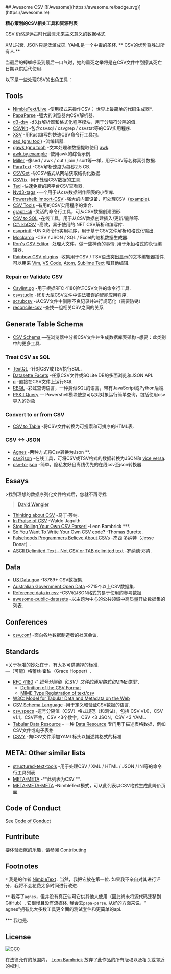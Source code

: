 <div class="github-widget" data-repo="secretGeek/awesomeCSV"></div>
<script async src="https://pagead2.googlesyndication.com/pagead/js/adsbygoogle.js"></script><ins class="adsbygoogle" style="display:block" data-ad-client="ca-pub-6890694312814945" data-ad-slot="5473692530" data-ad-format="auto"  data-full-width-responsive="true"></ins><script>(adsbygoogle = window.adsbygoogle || []).push({});</script>
## Awesome CSV [![Awesome](https://awesome.re/badge.svg)](https://awesome.re)

**精心策划的CSV相关工具和资源列表**

[CSV](https://en.wikipedia.org/wiki/Comma-separated_values) 仍然是远古时代最具未来主义意义的数据格式.

 XML兴衰.  JSON只是泛滥成灾.  YAML是一个中毒的圣杯.  ** CSV的优势将胜过所有人.**

当最后的蟑螂呼吸到最后一口气时，她的垂死之举将是在CSV文件中刮擦其死亡日期以供后代使用.






以下是一些处理CSV的出色工具：

## Tools

- [NimbleText/Live](https://NimbleText.com/Live)  -使用模式来操作CSV；  世界上最简单的代码生成器*.
- [PapaParse](https://www.papaparse.com) -强大的浏览器内CSV解析器.
- [d3-dsv](https://github.com/d3/d3-dsv) -d3.js解析器和格式化程序模块，用于分隔符分隔的值.
- [CSVKit](http://csvkit.readthedocs.org/en/0.7.3/) -包含csvsql / csvgrep / csvstat等的CSV实用程序.
- [XSV](https://github.com/BurntSushi/xsv) -用Rust编写的快速CSV命令行工具包.
- [sed (gnu tool)](https://www.gnu.org/software/sed/manual/sed.html) -流编辑器.
- [gawk (gnu tool)](https://www.gnu.org/software/gawk/manual/gawk.html) -文本处理和数据提取使用 [awk](http://pubs.opengroup.org/onlinepubs/009695399/utilities/awk.html).
- [awk by example](https://github.com/learnbyexample/Command-line-text-processing/blob/master/gnu_awk.md#default-field-separation) -使用awk的综合示例.
- [Miller](http://johnkerl.org/miller/doc/) -像sed / awk / cut / join / sort等一样，用于CSV等名称索引数据.
- [ParaText](https://github.com/wiseio/paratext) -CSV解析速度为每秒2.5 GB.
- [CSVGet](http://github.com/fizx/csvget/tree/master) -以CSV格式从网站获取结构化数据.
- [CSVfix](https://code.google.com/p/csvfix/) -用于处理CSV数据的工具.
- [Tad](https://www.tadviewer.com) -快速免费的跨平台CSV查看器.
- [Nvd3-tags](http://blog.tryolabs.com/2015/02/27/nvd3-tags-a-tiny-library-for-making-charts-from-csv-data/) -一个用于从csv数据制作图表的小型库.
- [Powershell: Import-CSV](https://docs.microsoft.com/en-us/powershell/module/microsoft.powershell.utility/import-csv) -强大的内置设备，可处理CSV（[example](https://gist.github.com/dfinke/786ba9edae1b0265ada10b36a7a11ba9)).
- [CSV Tools](https://onlinecsvtools.com/) -有用的CSV实用程序的集合.
- [graph-cli](https://github.com/mcastorina/graph-cli) -灵活的命令行工具，可从CSV数据创建图形.
- [CSV to SQL](http://www.convertcsv.com/csv-to-sql.htm) -在线工具，用于从CSV数据创建插入/更新/删除等.
- [C#: kbCSV](https://github.com/kentcb/KBCsv/blob/master/README.md) -高效，易于使用的.NET CSV解析和编写库.
- [csvprintf](https://github.com/archiecobbs/csvprintf) -UNIX命令行实用程序，用于基于CSV文件解析和格式化输出.
- [Mockaroo](https://www.mockaroo.com/) -CSV / JSON / SQL / Excel的随机数据生成器.
- [Ron's CSV Editor](https://www.ronsplace.eu/products/ronseditor)  -处理大文件，做一些神奇的事情.  用于永恒格式的永恒编辑器.
- [Rainbow CSV plugins](https://github.com/mechatroner/rainbow_csv#rainbow-csv-in-other-editors)  -收集用于CSV / TSV语法突出显示的文本编辑器插件.  可以用来 [Vim](https://github.com/mechatroner/rainbow_csv), [VS Code](https://marketplace.visualstudio.com/items?itemName=mechatroner.rainbow-csv), [Atom](https://atom.io/packages/rainbow-csv), [Sublime Text](https://packagecontrol.io/packages/rainbow_csv) 和其他编辑.

### Repair or Validate CSV

- [Csvlint.go](https://github.com/Clever/csvlint) -用于根据RFC 4180验证CSV文件的命令行工具.
- [csvstudio](http://www.csvstudio.com/) -修复大型CSV文件中语法错误的智能应用程序.
- [scrubcsv](https://github.com/faradayio/scrubcsv) -从CSV文件中删除不良记录并进行规范化（需要防锈）
- [reconcile-csv](https://github.com/OpenRefine/reconcile-csv/blob/master/README.md) -查找一组相关CSV之间的关系

## Generate Table Schema

- [CSV Schema](https://csv-schema.surge.sh/) —在浏览器中分析CSV文件并生成数据库表架构
-想要：此类别中的更多工具.


### Treat CSV as SQL

- [TextQL](http://dinedal.github.io/textql/) -针对CSV或TSV执行SQL.
- [Datasette Facets](https://simonwillison.net/2018/May/20/datasette-facets/) -任意CSV文件或SQLite DB的多面浏览和JSON API.
- [q](https://harelba.github.io/q/) -直接在CSV文件上运行SQL
- [RBQL](https://rbql.org) -彩虹查询语言，一种类似SQL的语言，带有JavaScript或Python后端.
- [PSKit Query](https://github.com/dfinke/PSKit#sql-query) — Powershell模块使您可以对对象运行简单查询，包括使用csv导入的对象

### Convert to or from CSV

- [CSV to Table](https://github.com/vividvilla/csvtotable) -将CSV文件转换为可搜索和可排序的HTML表.

### CSV <-> JSON

- [Agnes](http://www.secretgeek.net/agnes/twoWay.html) -两种方式将Csv转换为Json **.
- [csv2json](https://www.csvjson.com/csv2json) -在线工具，可将CSV或TSV格式的数据转换为JSON和 [vice versa](https://www.csvjson.com/json2csv).
- [csv-to-json](https://mango-is.com/tools/csv-to-json/) -简单，隐私友好且离线优先的在线csv至json转换器.


## Essays

&gt;找到理想的数据序列化文件格式后，您就不再寻找
>
> [David Wengier](https://twitter.com/davidwengier/status/1159606464220000257)


- [Thinking about CSV](https://blog.datacite.org/thinking-about-csv/) -马丁·芬纳.
- [In Praise of CSV](https://usopendata.org/2015/03/10/csv) -Waldo Jaquith.
- [Stop Rolling Your Own CSV Parser!](http://www.secretgeek.net/csv_trouble) -Leon Bambrick ***.
- [So You Want To Write Your Own CSV code?](http://thomasburette.com/blog/2014/05/25/so-you-want-to-write-your-own-CSV-code/) -Thomas Burette.
- [Falsehoods Programmers Believe About CSVs](https://donatstudios.com/Falsehoods-Programmers-Believe-About-CSVs) -杰西·多纳特（Jesse Donat）.
- [ASCII Delimited Text - Not CSV or TAB delimited text](https://ronaldduncan.wordpress.com/2009/10/31/text-file-formats-ascii-delimited-text-not-csv-or-tab-delimited-text/) -罗纳德·邓肯.

## Data

- [US Data.gov](https://catalog.data.gov/dataset?res_format=CSV) -18789+ CSV数据集.
- [Australian Government Open Data](https://data.gov.au/dataset?res_format=CSV) -2715个以上CSV数据集.
- [Reference data in csv](https://datahub.io/collections/reference-data) -CSV和JSON格式的易于使用的参考数据.
- [awesome-public-datasets](https://github.com/awesomedata/awesome-public-datasets) -以主题为中心的公共领域中高质量开放数据集的列表.

## Conferences

- [csv,conf](https://csvconf.com/) -面向各地数据制造者的社区会议.


## Standards

 &gt;关于标准的妙处在于，有太多可供选择的标准. <br />  —（可能）格蕾丝·霍珀（Grace Hopper）.

- [RFC 4180](https://tools.ietf.org/html/rfc4180) -“ *逗号分隔值（CSV）文件的通用格式和MIME类型*”.
  - [Definition of the CSV Format](https://tools.ietf.org/html/rfc4180#section-2)
  - [MIME Type Registration of text/csv](https://tools.ietf.org/html/rfc4180#section-3)
- [W3C: Model for Tabular Data and Metadata on the Web](https://www.w3.org/TR/tabular-data-model/)
- [CSV Schema Language](http://digital-preservation.github.io/csv-schema/csv-schema-1.2.html) -用于定义和验证CSV数据的语言.
- [csv,specs](https://github.com/csvspecs)  -逗号分隔值（CSV）格式规范（和测试），包括  CSV v1.0，CSV v1.1，CSV严格，CSV &lt;3个数字，CSV &lt;3 JSON，CSV &lt;3 YAML.
- [Tabular Data Resource](http://frictionlessdata.io/specs/tabular-data-resource/) - 一种 [Data Resource](http://frictionlessdata.io/specs/data-resource/) 专门用于描述表格数据，例如CSV文件或电子表格
- [CSVY](https://csvy.org/) -向CSV文件添加YAML标头以描述其格式的标准

## META: Other similar lists

- [structured-text-tools](https://github.com/dbohdan/structured-text-tools) -用于处理CSV / XML / HTML / JSON / INI等的命令行工具列表
- [META-META](https://raw.githubusercontent.com/secretGeek/AwesomeCSV/master/awesomecsv.csv) -**此列表为CSV **.
- [META-META-META](https://nimbletext.com/Live/-971009575/) -NimbleText模式，可从此列表以CSV格式生成此降价页面.


## Code of Conduct

See [Code of Conduct](https://github.com/secretGeek/awesomeCSV/blob/master/code-of-conduct.md)


## Funtribute

要体验贡献的乐趣，请参阅 [Contributing](https://github.com/secretGeek/awesomeCSV/blob/master/contributing.md)


## Footnotes

 `*` <span id='footnote1' ></span>  我是的作者 [NimbleText](https://NimbleText.com/Live) .  当然，我把它放在第一位.  如果我不亲自对其进行评分，我将不会花费太多时间进行改进.

 `**` <span id='footnote2' ></span>  我写了`agnes`，但并没有真正认可它供其他人使用（因此尚未将源代码迁移到GitHub）.  它很慢且没有流媒体.  我会去`papa-parse`.  从好的方面来说，“ agnes”拥有比大多数工具更全面的测试套件和更简单的api.

 *** <span id='footnote3' ></span>  我也是.

## License

[![CC0](http://mirrors.creativecommons.org/presskit/buttons/88x31/svg/cc-zero.svg)](https://creativecommons.org/publicdomain/zero/1.0/)

在法律允许的范围内， [Leon Bambrick](http://secretgeek.net) 放弃了此作品的所有版权以及相关或邻近的权利.
